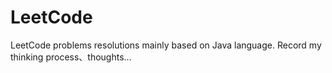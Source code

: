 # LeetCode
LeetCode problems resolutions mainly based on Java language.
Record my thinking process、thoughts...

